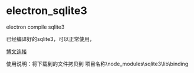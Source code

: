 # electron_sqlite3  

electron compile sqlite3  

已经编译好的sqlite3，可以正常使用，  

[博文连接](https://www.cnblogs.com/DonaHero/p/9809325.html)  

使用说明：将下载到的文件拷贝到 项目名称\node_modules\sqlite3\lib\binding  

